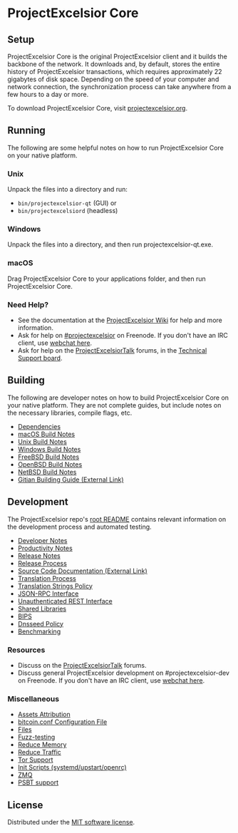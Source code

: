 ProjectExcelsior Core
=============

Setup
---------------------
ProjectExcelsior Core is the original ProjectExcelsior client and it builds the backbone of the network. It downloads and, by default, stores the entire history of ProjectExcelsior transactions, which requires approximately 22 gigabytes of disk space. Depending on the speed of your computer and network connection, the synchronization process can take anywhere from a few hours to a day or more.

To download ProjectExcelsior Core, visit [projectexcelsior.org](https://projectexcelsior.org/).

Running
---------------------
The following are some helpful notes on how to run ProjectExcelsior Core on your native platform.

### Unix

Unpack the files into a directory and run:

- `bin/projectexcelsior-qt` (GUI) or
- `bin/projectexcelsiord` (headless)

### Windows

Unpack the files into a directory, and then run projectexcelsior-qt.exe.

### macOS

Drag ProjectExcelsior Core to your applications folder, and then run ProjectExcelsior Core.

### Need Help?

* See the documentation at the [ProjectExcelsior Wiki](https://projectexcelsior.info/) for help and more information.
* Ask for help on [#projectexcelsior](https://webchat.freenode.net/#projectexcelsior) on Freenode. If you don't have an IRC client, use [webchat here](https://webchat.freenode.net/#projectexcelsior).
* Ask for help on the [ProjectExcelsiorTalk](https://projectexcelsiortalk.io/) forums, in the [Technical Support board](https://projectexcelsiortalk.io/c/technical-support).

Building
---------------------
The following are developer notes on how to build ProjectExcelsior Core on your native platform. They are not complete guides, but include notes on the necessary libraries, compile flags, etc.

- [Dependencies](dependencies.md)
- [macOS Build Notes](build-osx.md)
- [Unix Build Notes](build-unix.md)
- [Windows Build Notes](build-windows.md)
- [FreeBSD Build Notes](build-freebsd.md)
- [OpenBSD Build Notes](build-openbsd.md)
- [NetBSD Build Notes](build-netbsd.md)
- [Gitian Building Guide (External Link)](https://github.com/bitcoin-core/docs/blob/master/gitian-building.md)

Development
---------------------
The ProjectExcelsior repo's [root README](/README.md) contains relevant information on the development process and automated testing.

- [Developer Notes](developer-notes.md)
- [Productivity Notes](productivity.md)
- [Release Notes](release-notes.md)
- [Release Process](release-process.md)
- [Source Code Documentation (External Link)](https://doxygen.bitcoincore.org/)
- [Translation Process](translation_process.md)
- [Translation Strings Policy](translation_strings_policy.md)
- [JSON-RPC Interface](JSON-RPC-interface.md)
- [Unauthenticated REST Interface](REST-interface.md)
- [Shared Libraries](shared-libraries.md)
- [BIPS](bips.md)
- [Dnsseed Policy](dnsseed-policy.md)
- [Benchmarking](benchmarking.md)

### Resources
* Discuss on the [ProjectExcelsiorTalk](https://projectexcelsiortalk.io/) forums.
* Discuss general ProjectExcelsior development on #projectexcelsior-dev on Freenode. If you don't have an IRC client, use [webchat here](https://webchat.freenode.net/#projectexcelsior-dev).

### Miscellaneous
- [Assets Attribution](assets-attribution.md)
- [bitcoin.conf Configuration File](bitcoin-conf.md)
- [Files](files.md)
- [Fuzz-testing](fuzzing.md)
- [Reduce Memory](reduce-memory.md)
- [Reduce Traffic](reduce-traffic.md)
- [Tor Support](tor.md)
- [Init Scripts (systemd/upstart/openrc)](init.md)
- [ZMQ](zmq.md)
- [PSBT support](psbt.md)

License
---------------------
Distributed under the [MIT software license](/COPYING).
